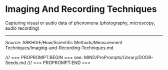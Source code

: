 # Imaging And Recording Techniques

Capturing visual or audio data of phenomena (photography, microscopy, audio recording)

---
Source: ARKHIVE/How/Scientific Methods/Measurement Techniques/Imaging-and-Recording-Techniques.md

/// === PROPROMPT:BEGIN ===
see: MIND/ProPrompts/Library/DOOR-Seeds.md
/// === PROPROMPT:END ===
